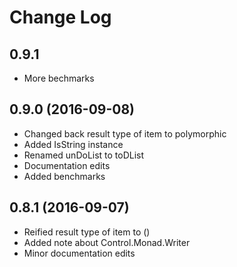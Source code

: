 # Change Log

## 0.9.1
* More bechmarks

## 0.9.0 (2016-09-08)
* Changed back result type of item to polymorphic
* Added IsString instance
* Renamed unDoList to toDList
* Documentation edits
* Added benchmarks

## 0.8.1 (2016-09-07)
* Reified result type of item to ()
* Added note about Control.Monad.Writer
* Minor documentation edits
